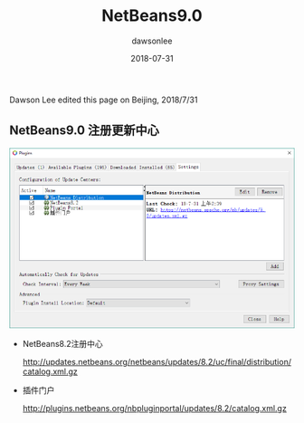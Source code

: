 ﻿---
title: "NetBeans9.0"
layout: post
date: 2018-07-31
image: 
headerImage: false
tag:
- NetBeans9.0
star: false
category: blog
author: dawsonlee
---

Dawson Lee edited this page on Beijing, 2018/7/31

<div class="breaker"></div>

   [1]:  /assets/posts/NetBeans9.0/更新中心.PNG


## NetBeans9.0 注册更新中心

  ![更新中心][1]

*  NetBeans8.2注册中心

    http://updates.netbeans.org/netbeans/updates/8.2/uc/final/distribution/catalog.xml.gz

*  插件门户

    http://plugins.netbeans.org/nbpluginportal/updates/8.2/catalog.xml.gz



